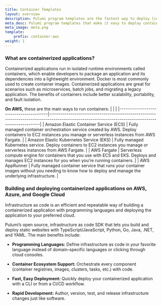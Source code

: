 ```yaml
---
title: Container Templates
layout: overview
description: Pulumi program templates are the fastest way to deploy [containerized applications](/containers) on [AWS](/aws), [Azure](/azure), or [Google Cloud Platform](/gcp). Templates come with predefined [infrastructure as code](/what-is/what-is-infrastructure-as-code) so you can get started instantly.
meta_desc: Pulumi program templates that make it easy to deploy containerized applications on AWS, Azure, or Google Cloud Platform.
meta_image: meta.png
template:
    prefix: container-aws
weight: 1
---
```


### What are containerized applications?

Containerized applications run in isolated runtime environments called containers, which enable developers to package an application and its dependencies into a lightweight environment. Docker is most commonly used to create container images. Containerized applications are great for scenarios such as microservices, batch jobs, and migrating a legacy application. The benefits of containers include better scalability, portability, and fault isolation.

**On AWS,** these are the main ways to run containers:
|                                         |                                                                                                                                                       |
|-----------------------------------------|-------------------------------------------------------------------------------------------------------------------------------------------------------|
| Amazon Elastic Container Service (ECS)  | Fully managed container orchestration service created by AWS. Deploy containers to EC2 instances you manage or serverless instances from AWS Fargate. |
| Amazon Elastic Kubernetes Service (EKS) | Fully managed Kubernetes service. Deploy containers to EC2 instances you manage or serverless instances from AWS Fargate.                             |
| AWS Fargate                             | Serverless compute engine for containers that you use with ECS and EKS. Deploys and manages EC2 instances for you when you’re running containers.     |
| AWS AppRunner                           | Fully managed container service that runs your container images without you needing to know how to deploy and manage the underlying infrastructure.   |

### Building and deploying containerized applications on AWS, Azure, and Google Cloud

Infrastructure as code is an efficient and repeatable way of building a containerized application with programming languages and deploying the application to your preferred cloud.

Pulumi’s open source, infrastructure as code SDK that lets you build and deploy static websites with TypeScript/JavaScript, Python, Go, Java, .NET, and YAML. The main benefits include:

* **Programming Languages:** Define infrastructure as code in your favorite language instead of domain-specific languages or clicking through cloud consoles.

* **Container Ecosystem Support:** Orchestrate every component (container registries, images, clusters, tasks, etc.) with code.

* **Fast, Easy Deployment:** Quickly deploy your containerized application with a CLI or from a CI/CD workflow.

* **Rapid Development:** Author, version, test, and release infrastructure changes just like software.
